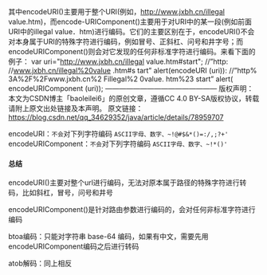 其中encodeURI()主要用于整个URI(例如，http://www.jxbh.cn/illegal value.htm)，而encode-URIComponent()主要用于对URI中的某一段(例如前面URI中的illegal value．htm)进行编码。它们的主要区别在于，encodeURI()不会对本身属于URI的特殊字符进行编码，例如冒号、正斜杠、问号和井字号；而encodeURIComponent()则会对它发现的任何非标准字符进行编码。来看下面的例子：
var uri="http://www.jxbh.cn/illegal value.htm#start";
//”http: //www.jxbh.cn/illegal%20value .htm#s tart”
alert(encodeURI (uri)):
//”http% 3A%2F%2Fwww.jxbh.cn%2 Fillegal%2 0value. htm%23 start”
alert( encodeURIComponent (uri));
————————————————
版权声明：本文为CSDN博主「baoleilei6」的原创文章，遵循CC 4.0 BY-SA版权协议，转载请附上原文出处链接及本声明。
原文链接：https://blog.csdn.net/qq_34629352/java/article/details/78959707

encodeURI：`不会`对下列字符编码 `ASCII字母、数字、~!@#$&*()=:/,;?+'`
encodeURIComponent：`不会`对下列字符编码 `ASCII字母、数字、~!*()'`

#### 总结

encodeURI()主要对整个url进行编码，无法对原本属于路径的特殊字符进行转码，比如斜杠，冒号，问号和井号

encodeURIComponent()是针对路由参数进行编码的，会对任何非标准字符进行编码

btoa编码：只能对字符串 base-64 编码，如果有中文，需要先用encodeURIComponent编码之后进行转码

atob解码：同上相反